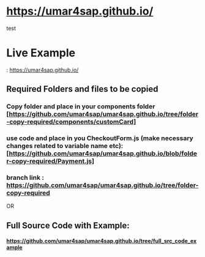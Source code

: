 # https://umar4sap.github.io/
test


# Live Example 

: https://umar4sap.github.io/



## Required Folders and files to be copied
### Copy folder and place in your components folder [https://github.com/umar4sap/umar4sap.github.io/tree/folder-copy-required/components/customCard]
### use code and place in you CheckoutForm.js (make necessary  changes related to variable name etc):[https://github.com/umar4sap/umar4sap.github.io/blob/folder-copy-required/Payment.js]
### branch link : https://github.com/umar4sap/umar4sap.github.io/tree/folder-copy-required
OR

## Full Source Code with Example:
#### https://github.com/umar4sap/umar4sap.github.io/tree/full_src_code_example






